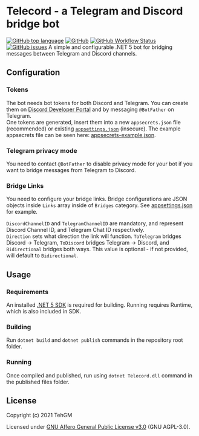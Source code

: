 # Telecord - a Telegram and Discord bridge bot
[![GitHub top language](https://img.shields.io/github/languages/top/TehGM/Telecord)](https://github.com/TehGM/Telecord) [![GitHub](https://img.shields.io/github/license/TehGM/Telecord)](LICENSE) [![GitHub Workflow Status](https://img.shields.io/github/workflow/status/TehGM/Telecord/.NET%20Build)](https://github.com/TehGM/Telecord/actions) [![GitHub issues](https://img.shields.io/github/issues/TehGM/Telecord)](https://github.com/TehGM/Telecord/issues)
A simple and configurable .NET 5 bot for bridging messages between Telegram and Discord channels.


## Configuration
### Tokens
The bot needs bot tokens for both Discord and Telegram. You can create them on [Discord Developer Portal](https://discord.com/developers/applications) and by messaging `@BotFather` on Telegram.  
One tokens are generated, insert them into a new `appsecrets.json` file (recommended) or existing [`appsettings.json`](Telecord/appsettings.json) (insecure). The example appsecrets file can be seen here: [appsecrets-example.json](Telecord/appsecrets-example.json).

### Telegram privacy mode
You need to contact `@BotFather` to disable privacy mode for your bot if you want to bridge messages from Telegram to Discord.

### Bridge Links
You need to configure your bridge links. Bridge configurations are JSON objects inside `Links` array inside of `Bridges` category. See [appsettings.json](Telecord/appsettings.json) for example.

`DiscordChannelID` and `TelegramChannelID` are mandatory, and represent Discord Channel ID, and Telegram Chat ID respectively.  
`Direction` sets what direction the link will function. `ToTelegram` bridges Discord -> Telegram, `ToDiscord` bridges Telegram -> Discord, and `Bidirectional` bridges both ways. This value is optional - if not provided, will default to `Bidirectional`.


## Usage
### Requirements
An installed [.NET 5 SDK](https://dotnet.microsoft.com/download/dotnet/5.0) is required for building. Running requires Runtime, which is also included in SDK.

### Building
Run `dotnet build` and `dotnet publish` commands in the repository root folder.

### Running
Once compiled and published, run using `dotnet Telecord.dll` command in the published files folder.


## License
Copyright (c) 2021 TehGM

Licensed under [GNU Affero General Public License v3.0](LICENSE) (GNU AGPL-3.0).